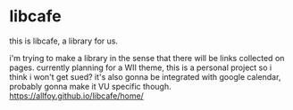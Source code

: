 # libcafe
this is libcafe, a library for us.

i'm trying to make a library in the sense that there will be links collected on pages.
currently planning for a WII theme, this is a personal project so i think i won't get sued?
it's also gonna be integrated with google calendar, probably gonna make it VU specific though.
https://allfoy.github.io/libcafe/home/
